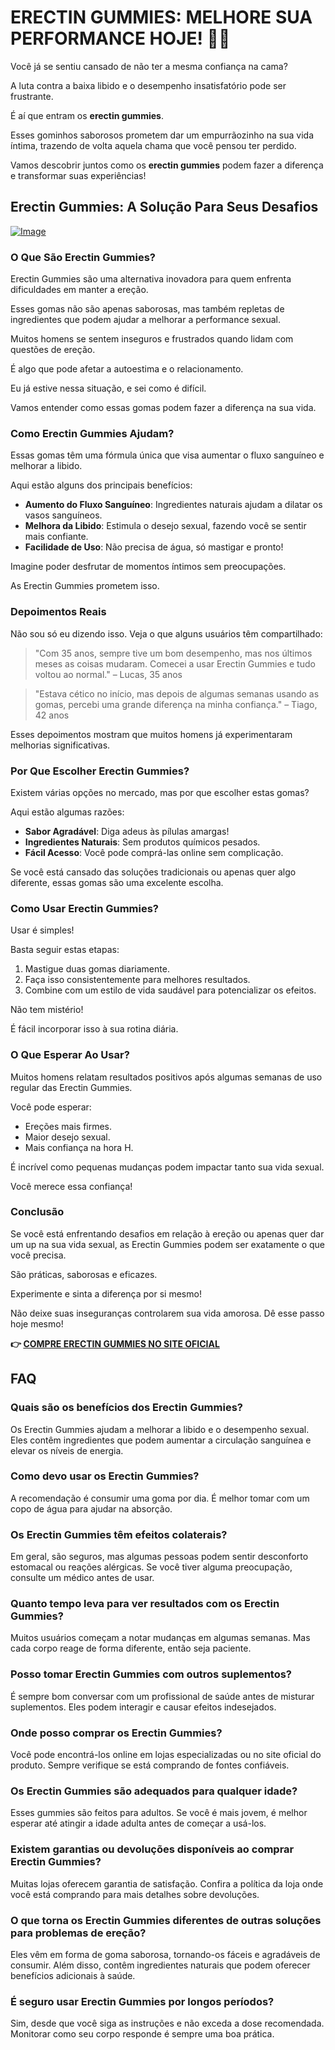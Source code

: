 # ERECTIN GUMMIES: MELHORE SUA PERFORMANCE HOJE! 💪✨

Você já se sentiu cansado de não ter a mesma confiança na cama? 

A luta contra a baixa libido e o desempenho insatisfatório pode ser frustrante. 

É aí que entram os **erectin gummies**. 

Esses gominhos saborosos prometem dar um empurrãozinho na sua vida íntima, trazendo de volta aquela chama que você pensou ter perdido. 

Vamos descobrir juntos como os **erectin gummies** podem fazer a diferença e transformar suas experiências!

## Erectin Gummies: A Solução Para Seus Desafios

[![Image](https://www2.sellhealth.com/262/erectingummies_2_1.jpg)](https://gchaffi.com/5Wlojcmo)

### O Que São Erectin Gummies?

Erectin Gummies são uma alternativa inovadora para quem enfrenta dificuldades em manter a ereção. 

Esses gomas não são apenas saborosas, mas também repletas de ingredientes que podem ajudar a melhorar a performance sexual. 

Muitos homens se sentem inseguros e frustrados quando lidam com questões de ereção. 

É algo que pode afetar a autoestima e o relacionamento.

Eu já estive nessa situação, e sei como é difícil.

Vamos entender como essas gomas podem fazer a diferença na sua vida.

### Como Erectin Gummies Ajudam?

Essas gomas têm uma fórmula única que visa aumentar o fluxo sanguíneo e melhorar a libido. 

Aqui estão alguns dos principais benefícios:

- **Aumento do Fluxo Sanguíneo**: Ingredientes naturais ajudam a dilatar os vasos sanguíneos.
- **Melhora da Libido**: Estimula o desejo sexual, fazendo você se sentir mais confiante.
- **Facilidade de Uso**: Não precisa de água, só mastigar e pronto!

Imagine poder desfrutar de momentos íntimos sem preocupações. 

As Erectin Gummies prometem isso.

### Depoimentos Reais

Não sou só eu dizendo isso. Veja o que alguns usuários têm compartilhado:

> "Com 35 anos, sempre tive um bom desempenho, mas nos últimos meses as coisas mudaram. Comecei a usar Erectin Gummies e tudo voltou ao normal." – Lucas, 35 anos

> "Estava cético no início, mas depois de algumas semanas usando as gomas, percebi uma grande diferença na minha confiança." – Tiago, 42 anos

Esses depoimentos mostram que muitos homens já experimentaram melhorias significativas.

### Por Que Escolher Erectin Gummies?

Existem várias opções no mercado, mas por que escolher estas gomas? 

Aqui estão algumas razões:

- **Sabor Agradável**: Diga adeus às pílulas amargas!
- **Ingredientes Naturais**: Sem produtos químicos pesados.
- **Fácil Acesso**: Você pode comprá-las online sem complicação.

Se você está cansado das soluções tradicionais ou apenas quer algo diferente, essas gomas são uma excelente escolha.

### Como Usar Erectin Gummies?

Usar é simples! 

Basta seguir estas etapas:

1. Mastigue duas gomas diariamente.
2. Faça isso consistentemente para melhores resultados.
3. Combine com um estilo de vida saudável para potencializar os efeitos.

Não tem mistério!

É fácil incorporar isso à sua rotina diária.

### O Que Esperar Ao Usar?

Muitos homens relatam resultados positivos após algumas semanas de uso regular das Erectin Gummies. 

Você pode esperar:

- Ereções mais firmes.
- Maior desejo sexual.
- Mais confiança na hora H.

É incrível como pequenas mudanças podem impactar tanto sua vida sexual.

Você merece essa confiança!

### Conclusão

Se você está enfrentando desafios em relação à ereção ou apenas quer dar um up na sua vida sexual, as Erectin Gummies podem ser exatamente o que você precisa.

São práticas, saborosas e eficazes.

Experimente e sinta a diferença por si mesmo!

Não deixe suas inseguranças controlarem sua vida amorosa. 
Dê esse passo hoje mesmo!



**👉 [COMPRE ERECTIN GUMMIES NO SITE OFICIAL](https://gchaffi.com/5Wlojcmo)**

## FAQ

### Quais são os benefícios dos Erectin Gummies?
Os Erectin Gummies ajudam a melhorar a libido e o desempenho sexual. Eles contêm ingredientes que podem aumentar a circulação sanguínea e elevar os níveis de energia.

### Como devo usar os Erectin Gummies?
A recomendação é consumir uma goma por dia. É melhor tomar com um copo de água para ajudar na absorção.

### Os Erectin Gummies têm efeitos colaterais?
Em geral, são seguros, mas algumas pessoas podem sentir desconforto estomacal ou reações alérgicas. Se você tiver alguma preocupação, consulte um médico antes de usar.

### Quanto tempo leva para ver resultados com os Erectin Gummies?
Muitos usuários começam a notar mudanças em algumas semanas. Mas cada corpo reage de forma diferente, então seja paciente.

### Posso tomar Erectin Gummies com outros suplementos?
É sempre bom conversar com um profissional de saúde antes de misturar suplementos. Eles podem interagir e causar efeitos indesejados.

### Onde posso comprar os Erectin Gummies?
Você pode encontrá-los online em lojas especializadas ou no site oficial do produto. Sempre verifique se está comprando de fontes confiáveis.

### Os Erectin Gummies são adequados para qualquer idade?
Esses gummies são feitos para adultos. Se você é mais jovem, é melhor esperar até atingir a idade adulta antes de começar a usá-los.

### Existem garantias ou devoluções disponíveis ao comprar Erectin Gummies?
Muitas lojas oferecem garantia de satisfação. Confira a política da loja onde você está comprando para mais detalhes sobre devoluções.

### O que torna os Erectin Gummies diferentes de outras soluções para problemas de ereção?
Eles vêm em forma de goma saborosa, tornando-os fáceis e agradáveis de consumir. Além disso, contêm ingredientes naturais que podem oferecer benefícios adicionais à saúde.

### É seguro usar Erectin Gummies por longos períodos?
Sim, desde que você siga as instruções e não exceda a dose recomendada. Monitorar como seu corpo responde é sempre uma boa prática.